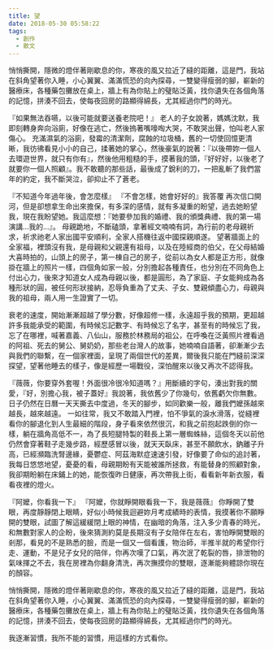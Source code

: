 ```yaml
---
title: 望
date: 2018-05-30 05:58:22
tags:
  - 創作
  - 散文
---
```

悄悄撕開，隱微的燈伴著剛歇息的你，寒夜的風又拉近了縫的距離，這是門，我站在斜角望著你入睡，小心翼翼、滿滿慌恐的向內探尋，一雙變得瘦弱的腳，嶄新的醫療床，各種藥包攤放在桌上，牆上有為你貼上的璧貼泛黃，找你遺失在各個角落的記憶，拼湊不回去，使每夜回房的路顯得綿長，尤其經過你門的時光。
<!--more-->
『如果無法吞嚥，以後可能就要送養老院吧！』
老人的子女說著，媽媽沈默，我即刻轉身奔向浴廁，好像在逃亡，然後摀著嘴嚎啕大哭，不敢哭出聲，怕叫老人家傷心。
充滿濕氣的浴廁，發霉的清潔劑，腐蝕的垃圾桶，舊的一切使回憶更清晰，我彷彿看見小小的自己，揉著她的掌心，然後豪氣的說著：『以後帶妳一個人去環遊世界，就只有你有』，然後他用粗糙的手，摸著我的頭，『好好好，以後老了就要你一個人照顧』。我不敢聽的那些話，最後成了銳利的刀，一把亂斬了我們當年的約定，我不斷哭泣，卻抑止不了蒼老。

『不知道今年過年後，會怎麼樣』
『不會怎樣，她會好好的』我答覆
再次信口開河，但是卻想拿生命出來擔保，有多深的感情，就有多凝重的盼望，過去她盼望我，現在我盼望她。我這麼想：『她要參加我的婚禮、我的頒獎典禮、我的第一場演講…我的…』。
母親跪地，不斷磕頭，拿著經文喃喃有詞，為行前的老母親祈求，祈求祂老人家出國平安順利，全家人搭機往返中國探親順遂。
望著牆面上的全家福，裡頭沒有我，是母親和父親還有祖母，以及在陸經商的伯父，在父母結婚大喜時拍的，山頭上的房子，第一棟自己的房子，從前以為女人都是正方形，就像掛在牆上的照片一樣，四個角如家一般，分別擔起各種責任，也分別在不同角色上付出心力，後來才知道女人成為母親以後，都是圓形，為了家庭、子女能夠成為各種形狀的圓，被任何形狀接納，忍辱負重為了丈夫、子女、雙親傾盡心力，母親與我的祖母，兩人用一生證實了一切。

衰老的速度，開始漸漸超越了學分數，好像超修一樣，永遠超乎我的預期，更超越許多我能承受的範圍，有時候忘記數字、有時候忘了名字，甚至有的時候忘了我，忘了在哪裡，喊著嘉義、八仙山，服務於林務局的祖公，在呼喚在泛黃照片裡看過的阿祖、死去的舅公、舅奶奶，那些老台灣人的故事，她喃喃自語著，卻漸漸少去與我們的聯繫，在一個家裡面，呈現了兩個世代的差異，爾後我只能在門縫前深深探望，望著他睡去的樣子，像是經歷一場戰役，深怕醒來以後又再次不認得我。

『薇薇，你要穿外套喔！外面很冷很冷知道嗎？』用斷續的字句，湊出對我的關愛，『好，別擔心我，被子蓋好』我說著，我依舊少了你幾句，依舊虧欠你無數。
日子仍然在日曆一天天撕去中度過，冬天的腳步，如同歡樂一般，離我們嬤孫越來越長，越來越遠。
一如往常，我又不敢踏入門裡，怕不爭氣的淚水滑落，從縫裡看你的腳退化到人生最細的階段，身子看來依然很沉，和我之前抱起跌倒的你一樣，躺在牆角高低不一，為了長短腿特製的鞋長上第一層蜘蛛絲，這個冬天以前他仍然會穿著鞋子走幾步路，經歷感冒以後，就天天臥床，甚至不願飲水，鈉離子升高，已經瀕臨洗腎邊緣，憂鬱症、阿茲海默症速速引發，好像要了命似的追討著，我每日悠悠地望，憂憂的看，母親期盼有天能被誰所拯救，有能替身的照顧對象，我卻期盼躺在床鋪上的她，能恢復昨日健康，再次帶我上街，看看新年新衣服，看看夜裡的燈火。

『阿嬤，你看我一下』
『阿嬤，你就睜開眼看我一下，我是薇薇』
你睜開了雙眼，再度靜靜閉上眼睛，好似小時候我迴避妳月考成績時的表情，我摸著你不願睜開的雙眼，試圖了解這緩緩閉上眼的神情，在幽暗的角落，注入多少青春的時光，和無數對家人的企盼，後來猜測約莫是長期沒有子女陪伴在左右，害怕睜開雙眼的剎那，看見的不是熟悉的臉，而是一個又一個看護，物治師，半推半就的希望你行走、運動，不是兒子女兒的陪伴，你再次嘆了口氣，再次泯了乾裂的唇，排泄物的氣味揮之不去，我在房裡為你翻身清洗，再次撫摸你的雙眼，逐漸能夠體諒你現在的顏容。

悄悄撕開，隱微的燈伴著剛歇息的你，寒夜的風又拉近了縫的距離，這是門，我站在斜角望著你入睡，小心翼翼、滿滿慌恐的向內探尋，一雙變得瘦弱的腳，嶄新的醫療床，各種藥包攤放在桌上，牆上有為你貼上的璧貼泛黃，找你遺失在各個角落的記憶，拼湊不回去，使每夜回房的路顯得綿長，尤其經過你門的時光。

我逐漸習慣，我所不能的習慣，用這樣的方式看你。